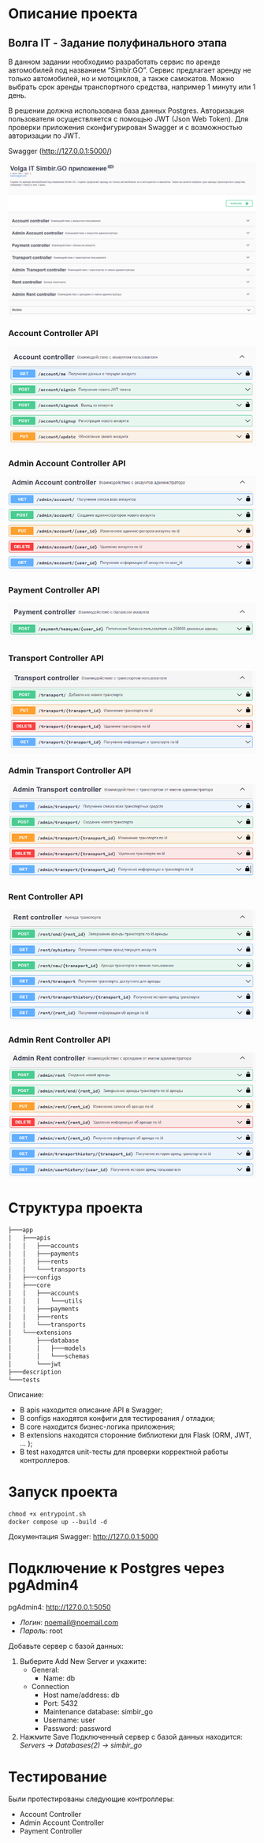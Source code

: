 # Описание проекта

## Волга IT - Задание полуфинального этапа

В данном задании необходимо разработать сервис по аренде автомобилей
под названием “Simbir.GO”. Сервис предлагает аренду не только автомобилей, но и
мотоциклов, а также самокатов. Можно выбрать срок аренды транспортного
средства, например 1 минуту или 1 день.

В решении должна использована база данных Postgres. Авторизация пользователя 
осуществляется с помощью JWT (Json Web Token). Для проверки приложения 
сконфигурирован Swagger и с возможностью авторизации по JWT.

Swagger (http://127.0.0.1:5000/)

![Документация swagger](description/swagger.png)

### Account Controller API

![Документация Account Controller API](description/account_controller_api.png)

### Admin Account Controller API

![Документация Admin Account Controller API](description/admin_account_controller_api.png)

### Payment Controller API

![Документация Payment Controller API](description/payment_controller_api.png)

### Transport Controller API

![Документация Transport Controller API](description/transport_controller_api.png)

### Admin Transport Controller API

![Документация Admin Transport Controller API](description/admin_transport_controller_api.png)

### Rent Controller API

![Документация Rent Controller API](description/rent_controller_api.png)

### Admin Rent Controller API

![Документация Admin Rent Controller API](description/admin_rent_controller_api.png)

# Структура проекта

```
├───app
│   ├───apis
│   │   ├───accounts
│   │   ├───payments
│   │   ├───rents
│   │   └───transports
│   ├───configs
│   ├───core
│   │   ├───accounts
│   │   │   └───utils
│   │   ├───payments
│   │   ├───rents
│   │   └───transports
│   └───extensions
│       ├───database
│       │   ├───models
│       │   └───schemas
│       └───jwt
├───description 
└───tests  
```

Описание:
- В apis находится описание API в Swagger;
- В configs находятся конфиги для тестирования / отладки;
- В core находится бизнес-логика приложения;
- В extensions находятся сторонние библиотеки для Flask (ORM, JWT, ... );
- В test находятся unit-тесты для проверки корректной работы контроллеров.

# Запуск проекта 
```
chmod +x entrypoint.sh
docker compose up --build -d
```

Документация Swagger: http://127.0.0.1:5000

# Подключение к Postgres через pgAdmin4
pgAdmin4: http://127.0.0.1:5050
- *Логин*: noemail@noemail.com
- *Пароль*: root

Добавьте сервер с базой данных:
1. Выберите Add New Server и укажите:
   - General: 
     - Name: db
   - Connection
     - Host name/address: db
     - Port: 5432
     - Maintenance database: simbir_go
     - Username: user
     - Password: password
2. Нажмите Save
Подключенный сервер с базой данных находится:
*Servers -> Databases(2) -> simbir_go*





# Тестирование
Были протестированы следующие контроллеры:

- Account Controller
- Admin Account Controller
- Payment Controller
